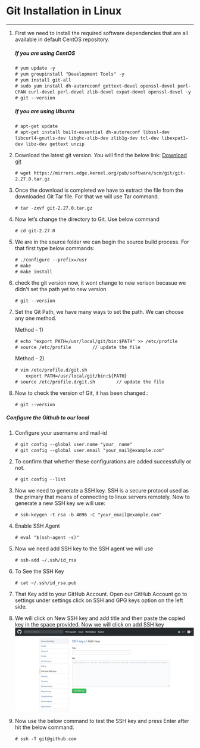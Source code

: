 # Git Installation in Linux
---


1. First we need to install the required software dependencies that are all available in default CentOS repository.
    ##### If you are using CentOS
    ~~~
    # yum update -y 
    # yum groupinstall "Development Tools" -y
    # yum install git-all
    # sudo yum install dh-autoreconf gettext-devel openssl-devel perl-CPAN curl-devel perl-devel zlib-devel expat-devel openssl-devel -y
    # git --version
    ~~~
    ##### If you are using Ubuntu
    ~~~
    # apt-get update
    # apt-get install build-essential dh-autoreconf libssl-dev libcurl4-gnutls-dev libghc-zlib-dev zlib1g-dev tcl-dev libexpat1-dev libz-dev gettext unzip
    ~~~
2. Download the latest git version.
   You will find the below link:
    [Download git](https://mirrors.edge.kernel.org/pub/software/scm/git/)
    ~~~
    # wget https://mirrors.edge.kernel.org/pub/software/scm/git/git-2.27.0.tar.gz
    ~~~
3. Once the download is completed we have to extract the file from the downloaded Git Tar file. For that we will use Tar command.
    ~~~
    # tar -zxvf git-2.27.0.tar.gz 
    ~~~
4. Now let’s change the directory to Git.
Use below command
    ~~~
    # cd git-2.27.0
    ~~~
5. We are in the source folder we can begin the source build process. For that first type below commands:
    ~~~
    # ./configure --prefix=/usr
    # make
    # make install
    ~~~
6. check the git version now, it wont change to new verison becasue we didn't set the path yet to new version
    ~~~
    # git --version
    ~~~
7. Set the Git Path, we have many ways to set the path. We can choose any one method.

    Method - 1) 
    ~~~
    # echo "export PATH=/usr/local/git/bin:$PATH" >> /etc/profile
    # source /etc/profile        // update the file
    ~~~
    Method - 2) 
    ~~~
    # vim /etc/profile.d/git.sh
        export PATH=/usr/local/git/bin:${PATH}
    # source /etc/profile.d/git.sh        // update the file
    ~~~
8. Now to check the version of Git, it has been changed.:
    ~~~
    # git --version
    ~~~

##### Configure the Github to our local
1. Configure your username and mail-id 
    ~~~
    # git config --global user.name "your_ name"
    # git config --global user.email "your_mail@example.com"
    ~~~
2. To confirm that whether  these configurations are added successfully or not.
    ~~~
    # git config --list
    ~~~
3. Now we need to generate a SSH key. SSH is a secure protocol used as the primary that means of connecting to linux servers remotely.
Now to generate a new SSH key we will use:
    ~~~
    # ssh-keygen -t rsa -b 4096 -C "your_email@example.com"
    ~~~
4. Enable SSH Agent
    ~~~
    # eval "$(ssh-agent -s)"
    ~~~
5. Now we need add SSH key to the SSH agent we will use
    ~~~
    # ssh-add ~/.ssh/id_rsa
    ~~~
6. To See the SSH Key
    ~~~
    # cat ~/.ssh/id_rsa.pub
    ~~~
7. That Key add to your GitHub Account.
Open our GitHub Account go to settings under settings click on  SSH and GPG keys option on the left side.

8. We will click on New SSH key and add title and then paste the copied key in the space provided.
Now we will click on add SSH key
![screenshot](ssh.jpg)

9. Now use the below command to test the SSH key and press Enter after hit the below command.
    ~~~
    # ssh -T git@github.com
    ~~~
